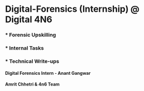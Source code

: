 # Digital-Forensics (Internship) @ Digital 4N6

### * Forensic Upskilling
    
### * Internal Tasks

### * Technical Write-ups

   
#### Digital Forensics Intern - Anant Gangwar
#### Amrit Chhetri & 4n6 Team
